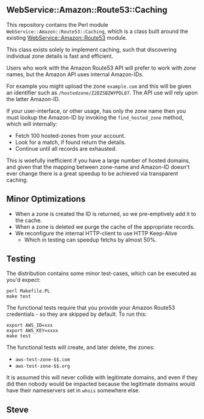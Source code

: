 
WebService::Amazon::Route53::Caching
------------------------------------

This repository contains the Perl module `WebService::Amazon::Route53::Caching`,
which is a class built around the existing [WebService::Amazon::Route53](http://search.cpan.org/perldoc?WebService%3A%3AAmazon%3A%3ARoute53) module.

This class exists solely to implement caching, such that discovering individual zone details is fast and efficient.

Users who work with the Amazon Route53 API will prefer to work with _zone_
names, but the Amazon API uses internal Amazon-IDs.

For example you might upload the zone `example.com` and this will be given
an identifier such as `/hostedzone/Z2DZSBZWYPDL87`.  The API use will
rely upon the latter Amazon-ID.

If your user-interface, or other usage, has only the zone name then you
must lookup the Amazon-ID by invoking the `find_hosted_zone` method, which
will internally:

* Fetch 100 hosted-zones from your account.
* Look for a match, if found return the details.
* Continue until all records are exhausted.

This is woefully inefficient if you have a large number of hosted domains,
and given that the mapping between zone-name and Amazon-ID doesn't ever
change there is a great speedup to be achieved via transparent caching.



Minor Optimizations
-------------------

* When a zone is created the ID is returned, so we pre-emptively add it to the cache.
* When a zone is deleted we purge the cache of the appropriate records.
* We reconfigure the internal HTTP-client to use HTTP Keep-Alive
    * Which in testing can speedup fetchs by almost 50%.



Testing
-------

The distribution contains some minor test-cases, which can be
executed as you'd expect:

    perl Makefile.PL
    make test

The functional tests require that you provide your Amazon Route53
credentials - so they are skipped by default.  To run this:

    export AWS_ID=xxx
    export AWS_KEY=xxxx
    make test

The functional tests will create, and later delete, the zones:

* `aws-test-zone-$$.com`
* `aws-test-zone-$$.org`

It is assumed this will never collide with legitimate domains, and
even if they did then nobody would be impacted because the legitimate
domains would have their nameservers set in `whois` somewhere else.



Steve
--
